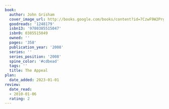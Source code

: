 ```yaml
---
book:
  author: John Grisham
  cover_image_url: http://books.google.com/books/content?id=7CzwF9W2PrgC&printsec=frontcover&img=1&zoom=1&edge=curl&source=gbs_api
  goodreads: '1248179'
  isbn13: '9780385515047'
  isbn9: 0385515049
  owned: ''
  pages: '358'
  publication_year: '2008'
  series: ''
  series_position: '2008'
  spine_color: '#cdbead'
  tags: ''
  title: The Appeal
plan:
  date_added: 2023-01-01
review:
  date_read:
  - 2010-01-06
  rating: 2
---
```

